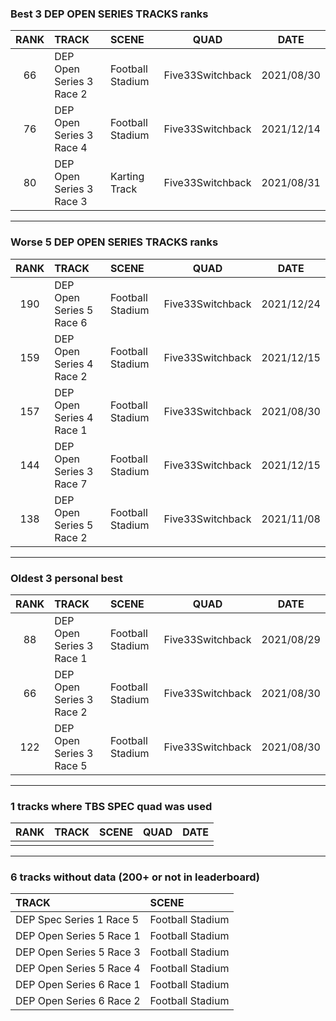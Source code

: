 ### Best 3 DEP OPEN SERIES TRACKS ranks
|RANK|TRACK|SCENE|QUAD|DATE|
|:---:|:---|:---|:---:|:---:|
|66|DEP Open Series 3 Race 2|Football Stadium|Five33Switchback|2021/08/30|
|76|DEP Open Series 3 Race 4|Football Stadium|Five33Switchback|2021/12/14|
|80|DEP Open Series 3 Race 3|Karting Track|Five33Switchback|2021/08/31|
---
### Worse 5 DEP OPEN SERIES TRACKS ranks
|RANK|TRACK|SCENE|QUAD|DATE|
|:---:|:---|:---|:---:|:---:|
|190|DEP Open Series 5 Race 6|Football Stadium|Five33Switchback|2021/12/24|
|159|DEP Open Series 4 Race 2|Football Stadium|Five33Switchback|2021/12/15|
|157|DEP Open Series 4 Race 1|Football Stadium|Five33Switchback|2021/08/30|
|144|DEP Open Series 3 Race 7|Football Stadium|Five33Switchback|2021/12/15|
|138|DEP Open Series 5 Race 2|Football Stadium|Five33Switchback|2021/11/08|
---
### Oldest 3 personal best
|RANK|TRACK|SCENE|QUAD|DATE|
|:---:|:---|:---|:---:|:---:|
|88|DEP Open Series 3 Race 1|Football Stadium|Five33Switchback|2021/08/29|
|66|DEP Open Series 3 Race 2|Football Stadium|Five33Switchback|2021/08/30|
|122|DEP Open Series 3 Race 5|Football Stadium|Five33Switchback|2021/08/30|
---
### 1 tracks where TBS SPEC quad was used
|RANK|TRACK|SCENE|QUAD|DATE|
|:---:|:---|:---|:---:|:---:|
||||||
---
### 6 tracks without data (200+ or not in leaderboard)
|TRACK|SCENE|
|:---|:---|
|DEP Spec Series 1 Race 5|Football Stadium|
|DEP Open Series 5 Race 1|Football Stadium|
|DEP Open Series 5 Race 3|Football Stadium|
|DEP Open Series 5 Race 4|Football Stadium|
|DEP Open Series 6 Race 1|Football Stadium|
|DEP Open Series 6 Race 2|Football Stadium|
